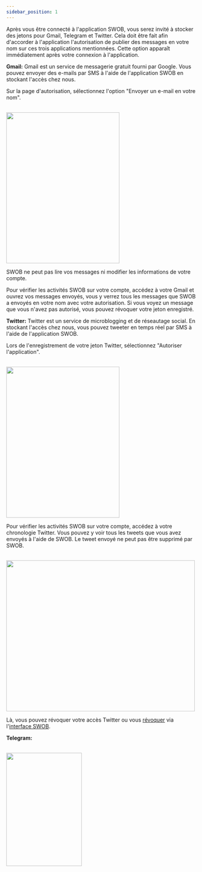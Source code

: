 ```yaml
---
sidebar_position: 1
---
```


Après vous être connecté à l'application SWOB, vous serez invité à stocker des jetons pour Gmail, Telegram et Twitter. Cela doit être fait afin d'accorder à l'application l'autorisation de publier des messages en votre nom sur ces trois applications mentionnées. Cette option apparaît immédiatement après votre connexion à l'application.

**Gmail:**
Gmail est un service de messagerie gratuit fourni par Google. Vous pouvez envoyer des e-mails par SMS à l'aide de l'application SWOB en stockant l'accès chez nous.

Sur la page d'autorisation, sélectionnez l'option "Envoyer un e-mail en votre nom".

<br/>
<img src="/img/Gmail-Access.png" height="400" width="300" />
<br/>

SWOB ne peut pas lire vos messages ni modifier les informations de votre compte.

Pour vérifier les activités SWOB sur votre compte, accédez à votre Gmail et ouvrez vos messages envoyés, vous y verrez tous les messages que SWOB a envoyés en votre nom avec votre autorisation. Si vous voyez un message que vous n'avez pas autorisé, vous pouvez révoquer votre jeton enregistré.


**Twitter:**
Twitter est un service de microblogging et de réseautage social. En stockant l'accès chez nous, vous pouvez tweeter en temps réel par SMS à l'aide de l'application SWOB.

Lors de l'enregistrement de votre jeton Twitter, sélectionnez "Autoriser l'application".

<br/>
<img src="/img/Twitter_Access.png" height="400" width="300" />
<br/>

Pour vérifier les activités SWOB sur votre compte, accédez à votre chronologie Twitter. Vous pouvez y voir tous les tweets que vous avez envoyés à l'aide de SWOB. Le tweet envoyé ne peut pas être supprimé par SWOB.

<br/>
<img src="/img/Twitter-Things.png" height="400" width="500" />
<br/>

<!--need to add the correct link on revoke token-->
Là, vous pouvez révoquer votre accès Twitter ou vous [révoquer](https://smswithoutborders.com/) via l'[interface SWOB](https://smswithoutborders.com/login).




**Telegram:**
<!--
Telegram is a free cross platform, cloud based instant messaging service. By storing access with us, you will be able to send messages by SMS using the SWOB app.

On storing your Telegram token, Telegram sends you a verification code in your telegram inbox.

After code verification Telegram informs you that SWOB now has access to your account.

SWOB has access to only send messages on your behalf. We cannot read your messages or modify your account information.
To verify SWOB activities on your account. Open your telegram app and check sent messages. Every message you publish to telegram using SWOB will be visible there.

If you are not sure of some messages go to your Telegram account settings and devices, there you can
Terminate the session or  you revoke through the SWOB interface.
-->


<br/>
<img src="/img/Telegram-Access.png" height="300" width="200" />
<br/>


